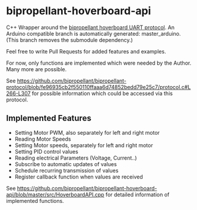# bipropellant-hoverboard-api

C++ Wrapper around the [bipropellant hoverboard UART protocol](https://github.com/bipropellant/bipropellant-protocol).
An Arduino compatible branch is automatically generated: master_arduino. (This branch removes the submodule dependency.)

Feel free to write Pull Requests for added features and examples.

For now, only functions are implemented which were needed by the Author. Many more are possible.

See https://github.com/bipropellant/bipropellant-protocol/blob/fe96935cb2f550110ffaaa6d74852bedd79e25c7/protocol.c#L266-L307 for possible information which could be accessed via this protocol.

## Implemented Features
* Setting Motor PWM, also separately for left and right motor
* Reading Motor Speeds
* Setting Motor speeds, separately for left and right motor
* Setting PID control values
* Reading electrical Parameters (Voltage, Current..)
* Subscribe to automatic updates of values
* Schedule recurring transmission of values
* Register callback function when values are received

See https://github.com/bipropellant/bipropellant-hoverboard-api/blob/master/src/HoverboardAPI.cpp for detailed information of implemented functions.
